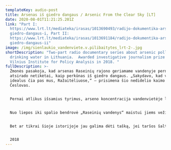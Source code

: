 ```yaml
---
templateKey: audio-post
title: Arsenas iš giedro dangaus / Arsenic From the Clear Sky [LT]
date: 2020-08-01T11:21:25.201Z
link: "Part I:
  https://www.lrt.lt/mediateka/irasas/1013690493/radijo-dokumentika-arsenas-is-\
  giedro-dangaus-i, Part II:
  https://www.lrt.lt/mediateka/irasas/1013691184/radijo-dokumentika-arsenas-is-\
  giedro-dangaus-ii"
image: /img/sienlaukio_vandenviete.v.pilibaitytes_lrt-2-.jpg
shortDescription: "Two-part radio documentary series about arsenic pollution in
  drinking water in Lithuania.  Awarded investigative journalism prize by the
  Vilnius Institute for Policy Analysis in 2018. "
fullDescription: >-
  Žmonės pasakoja, kad arsenas Raseinių rajono geriamame vandenyje pernai
  atsirado netikėtai, kaip perkūnas iš giedro dangaus. „Sakydavo, kad vanduo
  idealus čia pas mus, Ražaitėliuose,“ – prisimena šio nedidelio kaimo senbuvis
  Česlovas.


  Pernai atlikus išsamius tyrimus, arseno koncentracija vandenvietėje leistiną normą čia viršijo apie tris kartus. Panašiai stebisi ir kito rajono kaimo – Šienlaukio gyventojai. Jų vandenvietėje aptikti dar didesni – apie keturis kartus normą viršijantys arseno kiekiai.


  Nuo liepos iki spalio bendrovė „Raseinių vandenys“ maistui jiems vežiojo švarų vandenį buteliuose. Vėliau pranešta, kad abiejose gyvenvietėse išgręžti nauji gręžiniai, kurių vanduo atitinka kokybės reikalavimus ir yra saugus gerti. Visos institucijos tikina, kad reagavo operatyviai ir problemą išsprendė.


  Bet ar tikrai šioje istorijoje jau galima dėti tašką, jei taršos šaltinis taip ir nebuvo nustatytas? Ar ši istorija nepasikartos kitur Lietuvoje?


  2018
---
```


